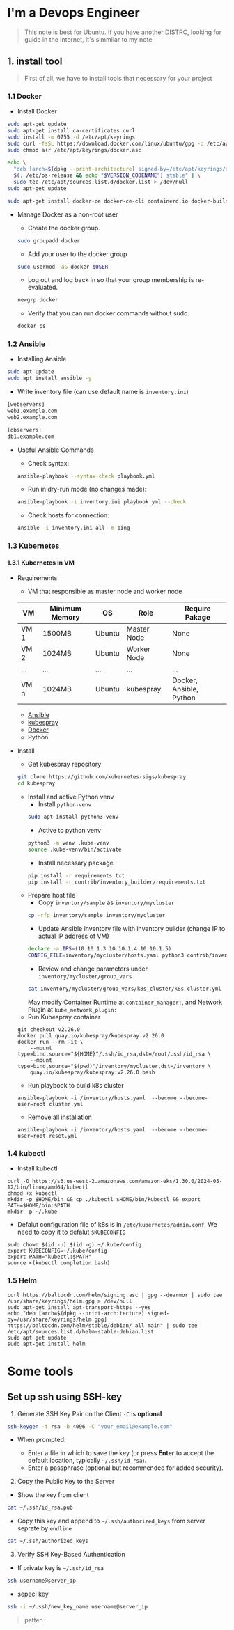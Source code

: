 I'm a Devops Engineer
=====================
> This note is best for Ubuntu. If you have another DISTRO, looking for guide in the internet, it's simmilar to my note 
## 1. install tool
> First of all, we have to install tools that necessary for your project
### 1.1 Docker
* Install Docker
```bash
sudo apt-get update
sudo apt-get install ca-certificates curl
sudo install -m 0755 -d /etc/apt/keyrings
sudo curl -fsSL https://download.docker.com/linux/ubuntu/gpg -o /etc/apt/keyrings/docker.asc
sudo chmod a+r /etc/apt/keyrings/docker.asc

echo \
  "deb [arch=$(dpkg --print-architecture) signed-by=/etc/apt/keyrings/docker.asc] https://download.docker.com/linux/ubuntu \
  $(. /etc/os-release && echo "$VERSION_CODENAME") stable" | \
  sudo tee /etc/apt/sources.list.d/docker.list > /dev/null
sudo apt-get update

sudo apt-get install docker-ce docker-ce-cli containerd.io docker-buildx-plugin docker-compose-plugin -y
```

* Manage Docker as a non-root user

    * Create the docker group.
    ```bash
    sudo groupadd docker
    ```
    * Add your user to the docker group
    ```bash
    sudo usermod -aG docker $USER
    ```
    * Log out and log back in so that your group membership is re-evaluated.
    ```bash
    newgrp docker
    ```
    * Verify that you can run docker commands without sudo.
    ```bash
    docker ps
    ```
### 1.2 Ansible
* Installing Ansible
```bash
sudo apt update
sudo apt install ansible -y
```
* Write inventory file (can use default name is `inventory.ini`)
```bash
[webservers]
web1.example.com
web2.example.com

[dbservers]
db1.example.com

```
* Useful Ansible Commands
    * Check syntax:
    ```bash
    ansible-playbook --syntax-check playbook.yml
    ```
    * Run in dry-run mode (no changes made):

    ```bash
    ansible-playbook -i inventory.ini playbook.yml --check
    ```
    * Check hosts for connection:

    ```bash
    ansible -i inventory.ini all -m ping
    ```

### 1.3 Kubernetes
#### 1.3.1 Kubernetes in VM
* Requirements
    * VM that responsible as master node and worker node

    | VM | Minimum Memory | OS | Role | Require Pakage |
    | --- | --- | --- | --- | --- |
    | VM 1 | 1500MB | Ubuntu | Master Node | None |
    | VM 2 | 1024MB | Ubuntu | Worker Node | None | 
    | ... | ... | ... | ... | ... |
    | VM n | 1024MB | Ubuntu | kubespray | Docker, Ansible, Python |

    * [Ansible](#12-ansible)
    * [kubespray](https://github.com/kubernetes-sigs/kubespray)
    * [Docker](#11-docker)
    * Python
* Install 
    * Get kubespray repository
    ```bash
    git clone https://github.com/kubernetes-sigs/kubespray
    cd kubespray
    ```
    * Install and active Python venv
        * Install `python-venv`
        ```bash
        sudo apt install python3-venv
        ```
        * Active to python venv
        ```bash
        python3 -m venv .kube-venv
        source .kube-venv/bin/activate
        ```
        * Install necessary package
        ```bash
        pip install -r requirements.txt
        pip install -r contrib/inventory_builder/requirements.txt
        ```
    * Prepare host file
        * Copy `inventory/sample` as `inventory/mycluster`
        ```bash
        cp -rfp inventory/sample inventory/mycluster
        ```
        * Update Ansible inventory file with inventory builder (change IP to actual IP address of VM)
        ```bash
        declare -a IPS=(10.10.1.3 10.10.1.4 10.10.1.5)
        CONFIG_FILE=inventory/mycluster/hosts.yaml python3 contrib/inventory_builder/inventory.py ${IPS[@]}
        ```
        * Review and change parameters under `inventory/mycluster/group_vars`
        ```bash
        cat inventory/mycluster/group_vars/k8s_cluster/k8s-cluster.yml
        ```
        May modify Container Runtime at `container_manager:`, and Network Plugin at `kube_network_plugin: `
    * Run Kubespray container
    ```
    git checkout v2.26.0
    docker pull quay.io/kubespray/kubespray:v2.26.0
    docker run --rm -it \
        --mount type=bind,source="${HOME}"/.ssh/id_rsa,dst=/root/.ssh/id_rsa \
        --mount type=bind,source="$(pwd)"/inventory/mycluster,dst=/inventory \
        quay.io/kubespray/kubespray:v2.26.0 bash
    ```
    * Run playbook to build k8s cluster
    ```
    ansible-playbook -i /inventory/hosts.yaml  --become --become-user=root cluster.yml
    ```
    * Remove all installation
    ```
    ansible-playbook -i /inventory/hosts.yaml  --become --become-user=root reset.yml
    ```

### 1.4 kubectl
* Install kubectl 
```
curl -O https://s3.us-west-2.amazonaws.com/amazon-eks/1.30.0/2024-05-12/bin/linux/amd64/kubectl
chmod +x kubectl
mkdir -p $HOME/bin && cp ./kubectl $HOME/bin/kubectl && export PATH=$HOME/bin:$PATH
mkdir -p ~/.kube
```
* Defalut configuration file of k8s is in `/etc/kubernetes/admin.conf`, We need to copy it to defalut `$KUBECONFIG`
```
sudo chown $(id -u):$(id -g) ~/.kube/config
export KUBECONFIG=~/.kube/config
export PATH="kubectl:$PATH"
source <(kubectl completion bash)
```

### 1.5 Helm
```
curl https://baltocdn.com/helm/signing.asc | gpg --dearmor | sudo tee /usr/share/keyrings/helm.gpg > /dev/null
sudo apt-get install apt-transport-https --yes
echo "deb [arch=$(dpkg --print-architecture) signed-by=/usr/share/keyrings/helm.gpg] https://baltocdn.com/helm/stable/debian/ all main" | sudo tee /etc/apt/sources.list.d/helm-stable-debian.list
sudo apt-get update
sudo apt-get install helm
```
# Some tools
## Set up ssh using SSH-key
1. Generate SSH Key Pair on the Client `-C` is **optional**
```bash
ssh-keygen -t rsa -b 4096 -C "your_email@example.com"
```
* When prompted:

    * Enter a file in which to save the key (or press **Enter** to accept the default location, typically `~/.ssh/id_rsa`).
    * Enter a passphrase (optional but recommended for added security).
2. Copy the Public Key to the Server
* Show the key from client
```bash
cat ~/.ssh/id_rsa.pub
```
* Copy this key and append to `~/.ssh/authorized_keys` from server seprate by `endline`
```bash
cat ~/.ssh/authorized_keys
```
3. Verify SSH Key-Based Authentication
* If private key is `~/.ssh/id_rsa`
```bash
ssh username@server_ip
```
* sepeci key
```bash
ssh -i ~/.ssh/new_key_name username@server_ip
```




















> patten
```bash

```